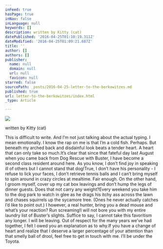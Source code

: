 ```yaml
---
inFeed: true
hasPage: true
inNav: false
inLanguage: null
keywords: []
description: written by Kitty (cat)
datePublished: '2016-04-25T01:10:19.311Z'
dateModified: '2016-04-25T01:09:21.687Z'
title: ''
author: []
authors: []
publisher:
  name: null
  domain: null
  url: null
  favicon: null
starred: false
sourcePath: _posts/2016-04-25-letter-to-the-berkowitzes.md
published: true
url: letter-to-the-berkowitzes/index.html
_type: Article

---
```

![](https://the-grid-user-content.s3-us-west-2.amazonaws.com/17abb676-4ca5-4268-a0bf-01e0711d94a4.jpg)

written by Kitty (cat)

This is difficult to write. And Iʼm not just talking about the actual typing. I mean emotionally. I know the rap on me is that Iʼm a cold fish. Perhaps. But beneath my arched back and disdainful look beats a tender heart. A heart that can only take so much.Itʼs clear that since that fateful day last August when you came back from Dog Rescue with Buster, I have become a second class resident around here. As you know, I donʼt find joy in speaking ill of others but I cannot stand that dog!True, I donʼt have his personality - I refuse to lick your faces, I donʼt retrieve tennis balls and I canʼt bring myself to spin around in crazy circles at mealtime. Fair enough. On the other hand, I groom myself, cover up my cat box leavings and donʼt hump the legs of dinner guests. Does that not carry any weight?Every weekend you take him to the dog park to watch in glee as he drags his itchy ass across the lawn and chases squirrels up the sycamore tree. (Ones he never actually catches Iʼd like to point out.) I however, a real hunter, bring you a dead mouse and whatʼs your reaction? Run screaming!I will not bore you with my entire laundry list of Busterʼs slights. Suffice to say, I cannot take this favoritism any longer. I will be leaving. Out of respect for the many years weʼve had together, I felt I owed you an explanation as to why.If you have a change of heart and realize that I deserve a larger percentage of your attention than that smelly ball of drool, feel free to get in touch with me. Iʼll be under the Toyota.